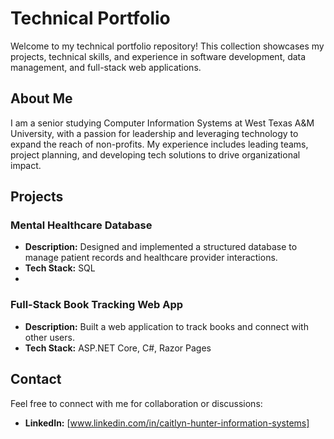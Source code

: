 # Technical Portfolio

Welcome to my technical portfolio repository! This collection showcases my projects, technical skills, and experience in software development, data management, and full-stack web applications.

## About Me
I am a senior studying Computer Information Systems at West Texas A&M University, with a passion for leadership and leveraging technology to expand the reach of non-profits. My experience includes leading teams, project planning, and developing tech solutions to drive organizational impact.

## Projects

### Mental Healthcare Database
- **Description:** Designed and implemented a structured database to manage patient records and healthcare provider interactions.
- **Tech Stack:** SQL
- 
### Full-Stack Book Tracking Web App
- **Description:** Built a web application to track books and connect with other users.
- **Tech Stack:** ASP.NET Core, C#, Razor Pages

## Contact
Feel free to connect with me for collaboration or discussions:
- **LinkedIn:** [www.linkedin.com/in/caitlyn-hunter-information-systems]

